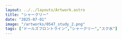 ```yaml
---
layout: ../../layouts/Artwork.astro
title: "シャークリー"
date: "2025-07-01"
image: "/artworks/0547_study_2.png"
tags: ["ドールズフロントライン","シャークリー","スク水"]
---
```


